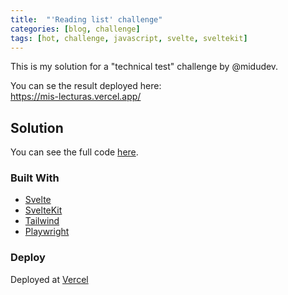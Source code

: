 ```yaml
---
title:  "'Reading list' challenge"
categories: [blog, challenge]
tags: [hot, challenge, javascript, svelte, sveltekit]
---
```


This is my solution for a "technical test" challenge by @midudev.

<!--more-->

You can se the result deployed here:  
https://mis-lecturas.vercel.app/

## Solution

You can see the full code [here](https://github.com/YerayAlonso/pruebas-tecnicas/tree/main/pruebas/01-reading-list).

### Built With

- [Svelte](https://svelte.dev/)
- [SvelteKit](https://kit.svelte.dev/)
- [Tailwind](https://tailwindcss.com/)
- [Playwright](https://playwright.dev/)

### Deploy

Deployed at [Vercel](https://vercel.com)
